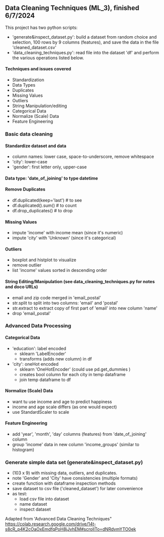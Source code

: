 ## Data Cleaning Techniques (ML_3), finished 6/7/2024
This project has two python scripts:
- 'generate&inspect_dataset.py': build a dataset from random choice and selection, 100 rows by 9 columns (features), and save the data in the file 'cleaned_dataset.csv'
- 'data_cleaning_techniques.py': read file into the dataset 'df' and perform the various operations listed below.
#### Techniques and issues covered
- Standardization
- Data Types
- Duplicates
- Missing Values
- Outliers
- String Manipulation/editing
- Categorical Data
- Normalize (Scale) Data
- Feature Engineering
### Basic data cleaning
#### Standardize dataset and data
- column names: lower case, space-to-underscore, remove whitespace
- 'city': lower-case
- 'gender': first letter only, upper-case
#### Data type: 'date_of_joining' to type datetime
#### Remove Duplicates
- df.duplicated(keep='last')    # to see
- df.duplicated().sum()         # to count
- df.drop_duplicates()          # to drop
#### Missing Values
- impute 'income' with income mean (since it's numeric)
- impute 'city' with 'Unknown' (since it's categorical)
#### Outliers
- boxplot and histplot to visualize
- remove outlier
- list 'income' values sorted in descending order
#### String Editing/Manipulation (see data_cleaning_techniques.py for notes and doco URLs)
- email and zip code merged in 'email_postal'
- str.split to split into two columns: 'email' and 'postal'
- str.extract to extract copy of first part of 'email' into new column 'name'
- drop 'email_postal'
### Advanced Data Processing
#### Categorical Data
- 'education': label encoded
  - sklearn 'LabelEncoder'
  - transforms (adds new column) in df
- 'city': oneHot encoded
  - sklearn 'OneHotEncoder'  (could use pd.get_dummies )
  - creates bool column for each city in temp dataframe
  - join temp dataframe to df
#### Normalize (Scale) Data
- want  tu use income and age to predict happiness
- income and age scale differs (as one would expect)
- use StandardScaler to scale
#### Feature Engineering
- add 'year', 'month', 'day' columns (features) from 'date_of_joining' column
- group 'income' data in new column 'income_groups' (similar to histogram)

### Generate simple data set (generate&inspect_dataset.py)
- (103 x 9) with missing data, outliers, and duplicates.
- note 'Gender' and 'City' have consistencies (multiple formats)
- create function with dataframe inspection methods
- save dataset to csv file ('cleaned_dataset') for later convenience
- as test:
  - load csv file into dataset
  - name dataset
  - inspect dataset

Adapted from 'Advanced Data Cleaning Techniques"
https://colab.research.google.com/drive/14t-s8cR_p4K2cOaOxEmdfqPoH8jJvhEM#scrollTo=dNRdvmYTO0ek



